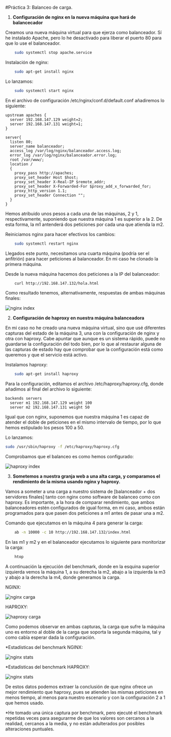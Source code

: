 
#Práctica 3: Balanceo de carga.


1. **Configuración de nginx en la nueva máquina que hará de balancecador**

Creamos una nueva máquina virtual para que ejerza como balanceador. Sí he instalado Apache, pero lo he desactivado para liberar el puerto 80 para que lo use el balanceador.

```bash
	sudo systemctl stop apache.service
```

Instalación de nginx:

```bash
	sudo apt-get install nginx
```

Lo lanzamos:

```bash
	sudo systemctl start nginx
```

En el archivo de configuración /etc/nginx/conf.d/default.conf añadiremos lo siguiente:

```script
upstream apaches {
  server 192.168.147.129 weight=2;
  server 192.168.147.131 weight=1;
}

server{
  listen 80;
  server_name balanceador;
  access_log /var/log/nginx/balanceador.access.log;
  error_log /var/log/nginx/balanceador.error.log;
  root /var/www/;
  location /
  {
    proxy_pass http://apaches;
    proxy_set_header Host $host;
    proxy_set_header X-Real-IP $remote_addr;
    proxy_set_header X-Forwarded-For $proxy_add_x_forwarded_for;
    proxy_http_version 1.1;
    proxy_set_header Connection "";
  }
}
```
Hemos atribuido unos pesos a cada una de las máquinas, 2 y 1, respectivamente, suponiendo que nuestra máquina 1 es superior a la 2. De esta forma, la m1 antenderá dos peticiones por cada una que atienda la m2.

Reiniciamos nginx para hacer efectivos los cambios:

```bash
	sudo systemctl restart nginx
```

Llegados este punto, necesitamos una cuarta máquina (podría ser el anfitrión) para hacer peticiones al balanceador. En mi caso he clonado la primera máquina. 

Desde la nueva máquina hacemos dos peticiones a la IP del balanceador:

```bash
	curl http://192.168.147.132/hola.html
```

Como resultado tenemos, alternativamente, respuestas de ambas máquinas finales:

![nginx index](./images/ngbalanceo.PNG)

2. **Configuración de haproxy en nuestra máquina balanceadora**

En mi caso no he creado una nueva máquina virtual, sino que usé diferentes capturas del estado de la máquina 3, una con la configuración de nginx y otra con haproxy. Cabe apuntar que aunque es un sistema rápido, puede no guardarse la configuración del todo bien, por lo que al restaurar alguna de las capturas de estado hay que comprobar que la configuración está como queremos y que el servicio está activo.

Instalamos haproxy:

```bash
	sudo apt-get install haproxy
```

Para la configuración, editamos el archivo /etc/haproxy/haproxy.cfg, donde añadimos al final del archivo lo siguiente:

```script
backends servers
  server m1 192.168.147.129 weight 100
  server m2 192.168.147.131 weight 50
```

Igual que con nginx, suponemos que nuestra máquina 1 es capaz de atender el doble de peticiones en el mismo intervalo de tiempo, por lo que hemos estipulado los pesos 100 a 50.

Lo lanzamos:

```bash
sudo /usr/sbin/haproxy -f /etc/haproxy/haproxy.cfg
```

Comprobamos que el balanceo es como hemos configurado:

![haproxy index](./images/habalanceo.PNG)

3. **Sometemos a nuestra granja web a una alta carga, y comparamos el rendimiento de la misma usando nginx y haproxy.**

Vamos a someter a una carga a nuestro sistema de [balanceador + dos servidores finales] tanto con nginx como software de balanceo como con haproxy. Es importante, a la hora de comparar rendimiento, que ambos balanceadores estén configurados de igual forma, en mi caso, ambos están programados para que pasen dos peticiones a m1 antes de pasar una a m2.

Comando que ejecutamos en la máquina 4 para generar la carga:

```bash
	ab -n 10000 -c 10 http://192.168.147.132/index.html
```

En las m1 y m2 y en el balanceador ejecutamos lo siguiente para monitorizar la carga:

```bash
	htop
```

A continuación la ejecución del benchmark, donde en la esquina superior izquierda vemos la máquina 1, a su derecha la m2, abajo a la izquierda la m3 y abajo a la derecha la m4, donde generamos la carga.

NGINX:

![nginx carga](./images/ng3.PNG)

HAPROXY:

![haproxy carga](./images/ha3.PNG)

Como podemos observar en ambas capturas, la carga que sufre la máquina uno es entorno al doble de la carga que soporta la segunda máquina, tal y como cabía esperar dada la configuración. 

*Estadísticas del benchmark NGINX:

![nginx stats](./images/ngab.PNG)

*Estadísticas del benchmark HAPROXY:

![nginx stats](./images/haab.PNG)


De estos datos podemos extraer la conclusión de que nginx ofrece un mejor rendimiento que haproxy, pues se atienden las mismas peticiones en menos tiempo, al menos para nuestro escenario y con la configuración 2 a 1 que hemos usado.

*He tomado una única captura por benchmark, pero ejecuté el benchmark repetidas veces para asegurarme de que los valores son cercanos a la realidad, cercanos a la media, y no están adulterados por posibles alteraciones puntuales.

